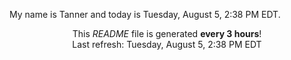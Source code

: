 My name is Tanner and today is Tuesday, August 5, 2:38 PM EDT.

<p align="center">This <i>README</i> file is generated <b>every 3 hours</b>!</br>Last refresh: Tuesday, August 5, 2:38 PM EDT<br /></p>
